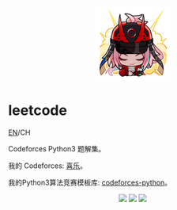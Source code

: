 <p align="center">
  <img src="resources/rappa_emoji_2.png" style="width: 30%; height: auto;">
</p>

# leetcode

[EN](README.md)/CH

Codeforces Python3 题解集。

我的 Codeforces:  [喜乐](https://codeforces.com/profile/PKU_xile)。

我的Python3算法竞赛模板库: [codeforces-python](https://github.com/xile42/codeforces-python)。


<p align="center">
  <img src="https://img.shields.io/badge/language-Python3-yellow.svg?style=flat-square">
  <img src="https://img.shields.io/badge/progress-48%20%2F%209999+-ff69b4.svg?style=flat-square">
  <img src="https://img.shields.io/badge/license-MIT-orange.svg?style=flat-square">
</p>
